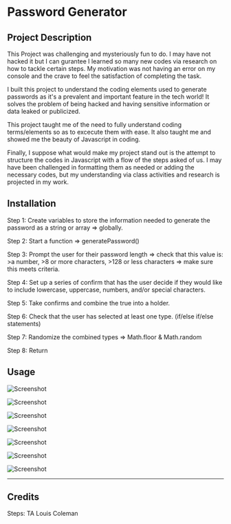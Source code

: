 # Password Generator

## Project Description

This Project was challenging and mysteriously fun to do. I may have not hacked it but I can gurantee I learned so many new codes via research on how to tackle certain steps. My motivation was not having an error on my console and the crave to feel the satisfaction of completing the task. 

I built this project to understand the coding elements used to generate passwords as it's a prevalent and important feature in the tech world! It solves the problem of being hacked and having sensitive information or data leaked or publicized. 

This project taught me of the need to fully understand coding terms/elements so as to excecute them with ease. It also taught me and showed me the beauty of Javascript in coding.

Finally, I suppose what would make my project stand out is the attempt to structure the codes in Javascript with a flow of the steps asked of us. I may have been challenged in formatting them as needed or adding the necessary codes, but my understanding via class activities and research is projected in my work.

## Installation

Step 1: Create variables to store the information needed to generate the password as a string or array => globally.

Step 2: Start a function => generatePassword()

Step 3: Prompt the user for their password length => check that this value is: >a number, >8 or more characters, >128 or less characters => make sure this meets criteria.

Step 4: Set up a series of confirm that has the user decide if they would like to include lowercase, uppercase, numbers, and/or special characters.

Step 5: Take confirms and combine the true into a holder.

Step 6: Check that the user has selected at least one type. (if/else if/else statements)

Step 7: Randomize the combined types => Math.floor & Math.random

Step 8: Return

## Usage


![Screenshot](assets/images/one.png)

![Screenshot](assets/images/two.png)

![Screenshot](assets/images/three.png)

![Screenshot](assets/images/four.png)

![Screenshot](assets/images/five.png)

![Screenshot](assets/images/six.png)

![Screenshot](assets/images/seven.png)

---

## Credits

Steps: TA Louis Coleman